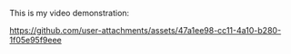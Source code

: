 This is my video demonstration:

https://github.com/user-attachments/assets/47a1ee98-cc11-4a10-b280-1f05e95f9eee

